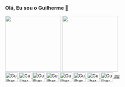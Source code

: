 ### Olá, Eu sou o Guilherme 👋

<div>
 <a href="https://beacons.ai/guilherme-vale">
 <img height="180em" src="https://github-readme-stats.vercel.app/api?username=guilherme-vale&show_icons=true&theme=dark"/>
 <img height="180em" src="https://github-readme-stats.vercel.app/api/top-langs/?username=guilherme-vale&layout=compact&theme=dark"/>
</div>
  <img align="center" alt="Guilherme-Js" height="30" width="40" src="https://img.shields.io/badge/JavaScript-F7DF1E?style=for-the-badge&logo=javascript&logoColor=black">
  <img align="center" alt="Guilherme-C" height="30" width="40" src="">
  <img align="center" alt="Guilherme-Python" height="30" width="40" src="">
  <img align="center" alt="Guilherme-Java" height="30" width="40" src="">
  <img align="center" alt="Guilherme-Lua" height="30" width="40" src="">
  <img align="center" alt="Guilherme-Html" height="30" width="40" src="">
  <img align="center" alt="Guilherme-Css" height="30" width="40" src="">
  <img align="center" alt="Guilherme-SQL" height="30" width="40" src="">
 ##
